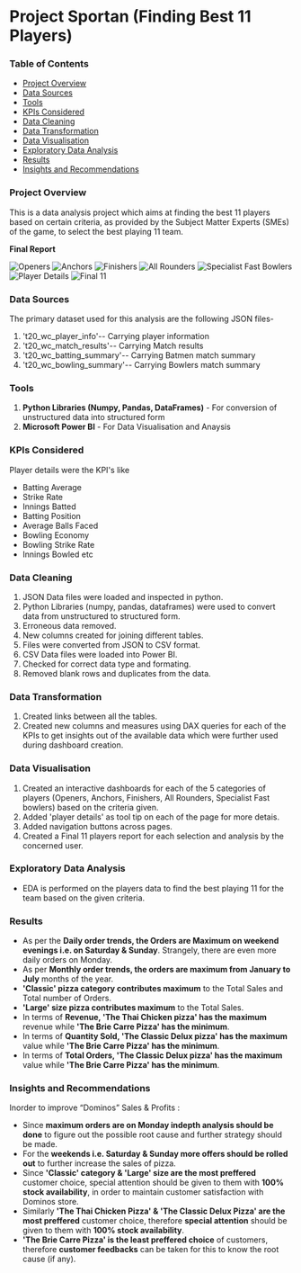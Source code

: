 # Project Sportan (Finding Best 11 Players)

### Table of Contents
- [Project Overview](#project-overview)
- [Data Sources](#data-sources)
- [Tools](#tools)
- [KPIs Considered](#kpis-considered)
- [Data Cleaning](#data-cleaning)
- [Data Transformation](data-transformation)
- [Data Visualisation](#data-visualisation)
- [Exploratory Data Analysis](#exploratory-data-analysis)
- [Results](#results)
- [Insights and Recommendations](#insights-and-recommendations)

### Project Overview
This is a data analysis project which aims at finding the best 11 players based on certain criteria, as provided by the Subject Matter Experts (SMEs) of the game, to select the best playing 11 team.

**Final Report**

![Openers](https://github.com/erabhi95/Project-Sportan-of-Finding-Best-11-Players-Using-Python-and-Power-BI/assets/159037337/71cc7eaa-f87c-4e75-9bc6-7e7719fdddf7)
![Anchors](https://github.com/erabhi95/Project-Sportan-of-Finding-Best-11-Players-Using-Python-and-Power-BI/assets/159037337/41102510-ee5d-46d3-a8cf-6b34c088113a)
![Finishers](https://github.com/erabhi95/Project-Sportan-of-Finding-Best-11-Players-Using-Python-and-Power-BI/assets/159037337/b031ee5f-e99b-4f04-89a5-413d847c9269)
![All Rounders](https://github.com/erabhi95/Project-Sportan-of-Finding-Best-11-Players-Using-Python-and-Power-BI/assets/159037337/356512bf-f5d4-4dc6-97e1-0c67f92820bd)
![Specialist Fast Bowlers](https://github.com/erabhi95/Project-Sportan-of-Finding-Best-11-Players-Using-Python-and-Power-BI/assets/159037337/2a14f850-50a4-462f-9438-6cbefe0c3d32)
![Player Details](https://github.com/erabhi95/Project-Sportan-of-Finding-Best-11-Players-Using-Python-and-Power-BI/assets/159037337/9c5db11f-53ee-45a6-a546-1ae9c8edefbf)
![Final 11](https://github.com/erabhi95/Project-Sportan-of-Finding-Best-11-Players-Using-Python-and-Power-BI/assets/159037337/fb968b5a-472e-44ce-b4fc-749daffb0e0a)

### Data Sources
The primary dataset used for this analysis are the following JSON files-
1. 't20_wc_player_info'-- Carrying player information
2. 't20_wc_match_results'-- Carrying Match results
3. 't20_wc_batting_summary'-- Carrying Batmen match summary
4. 't20_wc_bowling_summary'-- Carrying Bowlers match summary

### Tools
1. **Python Libraries (Numpy, Pandas, DataFrames)** - For conversion of unstructured data into structured form
2. **Microsoft Power BI** - For Data Visualisation and Anaysis

### KPIs Considered
Player details were the KPI's like 
- Batting Average
- Strike Rate
- Innings Batted
- Batting Position
- Average Balls Faced
- Bowling Economy
- Bowling Strike Rate
- Innings Bowled etc

### Data Cleaning
1. JSON Data files were loaded and inspected in python.
2. Python Libraries (numpy, pandas, dataframes) were used to convert data from unstructured to structured form.
3. Erroneous data removed.
4. New columns created for joining different tables.
5. Files were converted from JSON to CSV format.
7. CSV Data files were loaded into Power BI.
8. Checked for correct data type and formating.
9. Removed blank rows and duplicates from the data. 

### Data Transformation
1. Created links between all the tables.
2. Created new columns and measures using DAX queries for each of the KPIs to get insights out of the available data which were further used during dashboard creation. 
   
### Data Visualisation
1. Created an interactive dashboards for each of the 5 categories of players (Openers, Anchors, Finishers, All Rounders, Specialist Fast bowlers) based on the criteria given.
2. Added 'player details' as tool tip on each of the page for more detais.
3. Added navigation buttons across pages.
4. Created a Final 11 players report for each selection and analysis by the concerned user.

### Exploratory Data Analysis
- EDA is performed on the players data to find the best playing 11 for the team based on the given criteria. 

### Results
- As per the **Daily order trends, the Orders are Maximum on weekend evenings i.e. on Saturday & Sunday**. Strangely, there are even more daily orders on Monday.
- As per **Monthly order trends, the orders are maximum from January to July** months of the year.
- **'Classic' pizza category contributes maximum** to the Total Sales and Total number of Orders.
- **'Large' size pizza contributes maximum** to the Total Sales.
- In terms of **Revenue, 'The Thai Chicken pizza' has the maximum** revenue while **'The Brie Carre Pizza' has the minimum**.
- In terms of **Quantity Sold, 'The Classic Delux pizza' has the maximum** value while **'The Brie Carre Pizza' has the minimum**.
- In terms of **Total Orders, 'The Classic Delux pizza' has the maximum** value while **'The Brie Carre Pizza' has the minimum**.
  

### Insights and Recommendations
Inorder to improve “Dominos” Sales & Profits :
- Since **maximum orders are on Monday indepth analysis should be done** to figure out the possible root cause and further strategy should be made.
- For the **weekends i.e. Saturday & Sunday more offers should be rolled out** to further increase the sales of pizza.
- Since **'Classic' category & 'Large' size are the most preffered** customer choice, special attention should be given to them with **100% stock availability**, in order to maintain customer satisfaction with Dominos store.
- Similarly **'The Thai Chicken Pizza' & 'The Classic Delux Pizza' are the most preffered** customer choice, therefore **special attention** should be given to them with **100% stock availability**.
- **'The Brie Carre Pizza' is the least preffered choice** of customers, therefore **customer feedbacks** can be taken for this to know the root cause (if any).  

